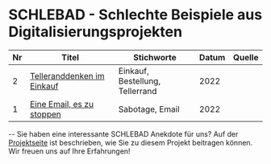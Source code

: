 # SCHLEBAD - Schlechte Beispiele aus Digitalisierungsprojekten

| Nr   | Titel                                              | Stichworte                           | Datum        | Quelle         |
|------| ---------------------------------------------------|--------------------------------------|--------------|----------------|
|    2 | [Telleranddenken im Einkauf](2_tellerrand.md)      | Einkauf, Bestellung, Tellerrand      | 2022         |                |
|    1 | [Eine Email, es zu stoppen](1_sabotage_email.md)   | Sabotage, Email                      | 2022         |                |


--
Sie haben eine interessante SCHLEBAD Anekdote für uns? Auf der [Projektseite](../README.md) ist beschrieben, wie Sie zu diesem Projekt beitragen können. Wir freuen uns auf Ihre Erfahrungen!  